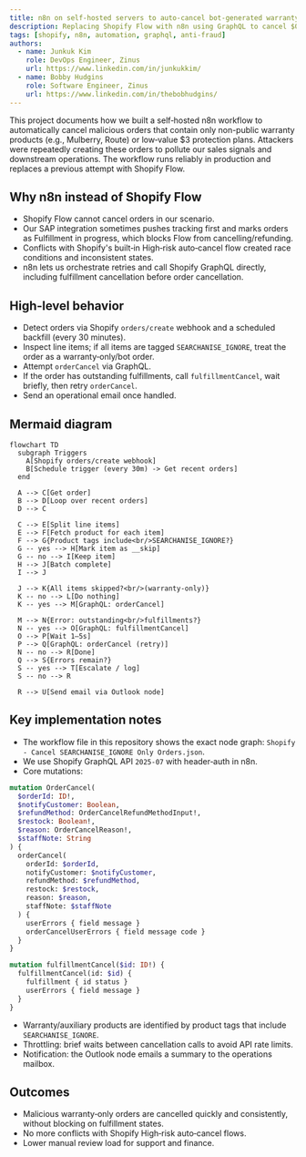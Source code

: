```yaml
---
title: n8n on self-hosted servers to auto-cancel bot-generated warranty‑only Shopify orders
description: Replacing Shopify Flow with n8n using GraphQL to cancel $0 or low‑value protection plan orders (Mulberry, Route) created by bots
tags: [shopify, n8n, automation, graphql, anti-fraud]
authors:
  - name: Junkuk Kim
    role: DevOps Engineer, Zinus
    url: https://www.linkedin.com/in/junkukkim/
  - name: Bobby Hudgins
    role: Software Engineer, Zinus
    url: https://www.linkedin.com/in/thebobhudgins/
---
```


This project documents how we built a self‑hosted n8n workflow to automatically cancel malicious orders that contain only non-public warranty products (e.g., Mulberry, Route) or low‑value $3 protection plans. Attackers were repeatedly creating these orders to pollute our sales signals and downstream operations. The workflow runs reliably in production and replaces a previous attempt with Shopify Flow.

## Why n8n instead of Shopify Flow

- Shopify Flow cannot cancel orders in our scenario.
- Our SAP integration sometimes pushes tracking first and marks orders as Fulfillment in progress, which blocks Flow from cancelling/refunding.
- Conflicts with Shopify's built‑in High‑risk auto‑cancel flow created race conditions and inconsistent states.
- n8n lets us orchestrate retries and call Shopify GraphQL directly, including fulfillment cancellation before order cancellation.

## High‑level behavior

- Detect orders via Shopify `orders/create` webhook and a scheduled backfill (every 30 minutes).
- Inspect line items; if all items are tagged `SEARCHANISE_IGNORE`, treat the order as a warranty‑only/bot order.
- Attempt `orderCancel` via GraphQL.
- If the order has outstanding fulfillments, call `fulfillmentCancel`, wait briefly, then retry `orderCancel`.
- Send an operational email once handled.

## Mermaid diagram

```mermaid
flowchart TD
  subgraph Triggers
    A[Shopify orders/create webhook]
    B[Schedule trigger (every 30m) -> Get recent orders]
  end

  A --> C[Get order]
  B --> D[Loop over recent orders]
  D --> C

  C --> E[Split line items]
  E --> F[Fetch product for each item]
  F --> G{Product tags include<br/>SEARCHANISE_IGNORE?}
  G -- yes --> H[Mark item as __skip]
  G -- no --> I[Keep item]
  H --> J[Batch complete]
  I --> J

  J --> K{All items skipped?<br/>(warranty-only)}
  K -- no --> L[Do nothing]
  K -- yes --> M[GraphQL: orderCancel]

  M --> N{Error: outstanding<br/>fulfillments?}
  N -- yes --> O[GraphQL: fulfillmentCancel]
  O --> P[Wait 1–5s]
  P --> Q[GraphQL: orderCancel (retry)]
  N -- no --> R[Done]
  Q --> S{Errors remain?}
  S -- yes --> T[Escalate / log]
  S -- no --> R

  R --> U[Send email via Outlook node]
```

## Key implementation notes

- The workflow file in this repository shows the exact node graph: `Shopify - Cancel SEARCHANISE_IGNORE Only Orders.json`.
- We use Shopify GraphQL API `2025-07` with header‑auth in n8n.
- Core mutations:

```graphql
mutation OrderCancel(
  $orderId: ID!,
  $notifyCustomer: Boolean,
  $refundMethod: OrderCancelRefundMethodInput!,
  $restock: Boolean!,
  $reason: OrderCancelReason!,
  $staffNote: String
) {
  orderCancel(
    orderId: $orderId,
    notifyCustomer: $notifyCustomer,
    refundMethod: $refundMethod,
    restock: $restock,
    reason: $reason,
    staffNote: $staffNote
  ) {
    userErrors { field message }
    orderCancelUserErrors { field message code }
  }
}
```

```graphql
mutation fulfillmentCancel($id: ID!) {
  fulfillmentCancel(id: $id) {
    fulfillment { id status }
    userErrors { field message }
  }
}
```

- Warranty/auxiliary products are identified by product tags that include `SEARCHANISE_IGNORE`.
- Throttling: brief waits between cancellation calls to avoid API rate limits.
- Notification: the Outlook node emails a summary to the operations mailbox.

## Outcomes

- Malicious warranty‑only orders are cancelled quickly and consistently, without blocking on fulfillment states.
- No more conflicts with Shopify High‑risk auto‑cancel flows.
- Lower manual review load for support and finance.


